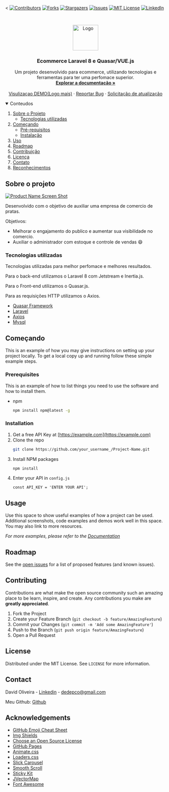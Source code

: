 <
[![Contributors][contributors-shield]][contributors-url]
[![Forks][forks-shield]][forks-url]
[![Stargazers][stars-shield]][stars-url]
[![Issues][issues-shield]][issues-url]
[![MIT License][license-shield]][license-url]
[![LinkedIn][linkedin-shield]][linkedin-url]



<!-- PROJECT LOGO -->
<br />
<p align="center">
  <a href="Front_end Quasar/src/statics/images/brilhante.png">
    <img src="images/logo.png" alt="Logo" width="80" height="80">
  </a>

  <h3 align="center">Ecommerce Laravel 8 e Quasar/VUE.js</h3>

  <p align="center">
    Um projeto desenvolvido para ecommerce, utilizando tecnologias e ferramentas para ter uma perfomace superior.
    <br />
    <a href="https://github.com/DedeOli21/E-commerce"><strong>Explorar a documentação »</strong></a>
    <br />
    <br />
    <a href="https://github.com/othneildrew/Best-README-Template">Visulizaçao DEMO(Logo mais)</a>
    ·
    <a href="https://github.com/othneildrew/Best-README-Template/issues">Reportar Bug</a>
    ·
    <a href="https://github.com/othneildrew/Best-README-Template/issues">Solicitação de atualização</a>
  </p>
</p>



<!-- TABLE OF CONTENTS -->
<details open="open">
  <summary>Conteudos</summary>
  <ol>
    <li>
      <a href="#sobre-o-projeto">Sobre o Projeto</a>
      <ul>
        <li><a href="#Tecnologias-utilizadas">Tecnologias utilizadas</a></li>
      </ul>
    </li>
    <li>
      <a href="#getting-started">Começando</a>
      <ul>
        <li><a href="#prerequisites">Pré-requisitos</a></li>
        <li><a href="#installation">Instalação</a></li>
      </ul>
    </li>
    <li><a href="#usage">Uso</a></li>
    <li><a href="#roadmap">Roadmap</a></li>
    <li><a href="#contributing">Contribuição</a></li>
    <li><a href="#license">Licença</a></li>
    <li><a href="#contact">Contato</a></li>
    <li><a href="#acknowledgements">Reconhecimentos</a></li>
  </ol>
</details>



<!-- ABOUT THE PROJECT -->
## Sobre o projeto

[![Product Name Screen Shot][product-screenshot]](https://example.com)

Desenvolvido com o objetivo de auxiliar uma empresa de comercio de pratas.

 Objetivos:
* Melhorar o engajamento do publico e aumentar sua visibilidade no comercio.
* Auxiliar o administrador com estoque e controle de vendas :smile:

### Tecnologias utilizadas 

Tecnologias utilizadas para melhor perfomace e melhores resultados.<p>
Para o back-end utilizamos o Laravel 8 com Jetstream e Inertia.js.<p>
Para o Front-end utilizamos o Quasar.js.<p>
Para as requisições HTTP utilizamos o Axios.
* [Quasar Framework](https://quasar.dev/)
* [Laravel](https://laravel.com)
* [Axios](https://github.com/axios/axios)
* [Mysql](https://www.mysql.com/)



<!-- GETTING STARTED -->
## Começando

This is an example of how you may give instructions on setting up your project locally.
To get a local copy up and running follow these simple example steps.

### Prerequisites

This is an example of how to list things you need to use the software and how to install them.
* npm
  ```sh
  npm install npm@latest -g
  ```

### Installation

1. Get a free API Key at [https://example.com](https://example.com)
2. Clone the repo
   ```sh
   git clone https://github.com/your_username_/Project-Name.git
   ```
3. Install NPM packages
   ```sh
   npm install
   ```
4. Enter your API in `config.js`
   ```JS
   const API_KEY = 'ENTER YOUR API';
   ```



<!-- USAGE EXAMPLES -->
## Usage

Use this space to show useful examples of how a project can be used. Additional screenshots, code examples and demos work well in this space. You may also link to more resources.

_For more examples, please refer to the [Documentation](https://example.com)_



<!-- ROADMAP -->
## Roadmap

See the [open issues](https://github.com/othneildrew/Best-README-Template/issues) for a list of proposed features (and known issues).



<!-- CONTRIBUTING -->
## Contributing

Contributions are what make the open source community such an amazing place to be learn, inspire, and create. Any contributions you make are **greatly appreciated**.

1. Fork the Project
2. Create your Feature Branch (`git checkout -b feature/AmazingFeature`)
3. Commit your Changes (`git commit -m 'Add some AmazingFeature'`)
4. Push to the Branch (`git push origin feature/AmazingFeature`)
5. Open a Pull Request



<!-- LICENSE -->
## License

Distributed under the MIT License. See `LICENSE` for more information.



<!-- CONTACT -->
## Contact

David Oliveira - [Linkedin](https://www.linkedin.com/in/david-oliveira-029a67140/) - dedepco@gmail.com

Meu Github: [Github](https://github.com/DedeOli21)



<!-- ACKNOWLEDGEMENTS -->
## Acknowledgements
* [GitHub Emoji Cheat Sheet](https://www.webpagefx.com/tools/emoji-cheat-sheet)
* [Img Shields](https://shields.io)
* [Choose an Open Source License](https://choosealicense.com)
* [GitHub Pages](https://pages.github.com)
* [Animate.css](https://daneden.github.io/animate.css)
* [Loaders.css](https://connoratherton.com/loaders)
* [Slick Carousel](https://kenwheeler.github.io/slick)
* [Smooth Scroll](https://github.com/cferdinandi/smooth-scroll)
* [Sticky Kit](http://leafo.net/sticky-kit)
* [JVectorMap](http://jvectormap.com)
* [Font Awesome](https://fontawesome.com)





<!-- MARKDOWN LINKS & IMAGES -->
<!-- https://www.markdownguide.org/basic-syntax/#reference-style-links -->
[contributors-shield]: https://img.shields.io/github/contributors/othneildrew/Best-README-Template.svg?style=for-the-badge
[contributors-url]: https://github.com/DedeOli21/E-commerce/graphs/contributors
[forks-shield]: https://img.shields.io/github/forks/DedeOli21/E-commerce
[forks-url]: https://github.com/DedeOli21/E-commerce/network/members
[stars-shield]: https://img.shields.io/github/stars/DedeOli21/E-commerce
[stars-url]: https://github.com/DedeOli21/E-commerce/stargazers
[issues-shield]: https://img.shields.io/github/issues/DedeOli21/E-commerce
[issues-url]: https://github.com/DedeOli21/E-commerce/issues
[license-shield]: https://img.shields.io/github/license/DedeOli21/E-commerce
[license-url]: .
[linkedin-shield]: https://img.shields.io/badge/-LinkedIn-black.svg?style=for-the-badge&logo=linkedin&colorB=555
[linkedin-url]: https://github.com/DedeOli21
[product-screenshot]: images/screenshot.png